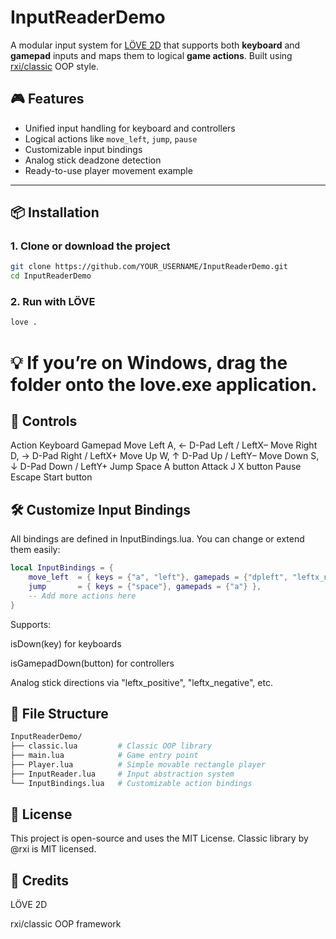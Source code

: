 # InputReaderDemo

A modular input system for [LÖVE 2D](https://love2d.org) that supports both **keyboard** and **gamepad** inputs and maps them to logical **game actions**. Built using [rxi/classic](https://github.com/rxi/classic) OOP style.

## 🎮 Features

- Unified input handling for keyboard and controllers
- Logical actions like `move_left`, `jump`, `pause`
- Customizable input bindings
- Analog stick deadzone detection
- Ready-to-use player movement example

---

## 📦 Installation

### 1. Clone or download the project

```bash
git clone https://github.com/YOUR_USERNAME/InputReaderDemo.git
cd InputReaderDemo
```

### 2. Run with LÖVE
```bash
love .
```
# 💡 If you’re on Windows, drag the folder onto the love.exe application.

## 🧪 Controls
Action	Keyboard	Gamepad
Move Left	A, ←	D-Pad Left / LeftX–
Move Right	D, →	D-Pad Right / LeftX+
Move Up	W, ↑	D-Pad Up / LeftY–
Move Down	S, ↓	D-Pad Down / LeftY+
Jump	Space	A button
Attack	J	X button
Pause	Escape	Start button

## 🛠️ Customize Input Bindings
All bindings are defined in InputBindings.lua. You can change or extend them easily:

```lua
local InputBindings = {
    move_left  = { keys = {"a", "left"}, gamepads = {"dpleft", "leftx_negative"} },
    jump       = { keys = {"space"}, gamepads = {"a"} },
    -- Add more actions here
}
```
Supports:

isDown(key) for keyboards

isGamepadDown(button) for controllers

Analog stick directions via "leftx_positive", "leftx_negative", etc.

## 📁 File Structure
```bash
InputReaderDemo/
├── classic.lua         # Classic OOP library
├── main.lua            # Game entry point
├── Player.lua          # Simple movable rectangle player
├── InputReader.lua     # Input abstraction system
└── InputBindings.lua   # Customizable action bindings
```
## 📜 License
This project is open-source and uses the MIT License. Classic library by @rxi is MIT licensed.

## 🙌 Credits
LÖVE 2D

rxi/classic OOP framework